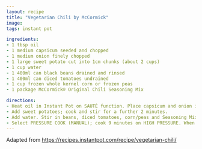 ```yaml
---
layout: recipe
title: "Vegetarian Chili by McCormick"
image: 
tags: instant pot

ingredients:
- 1 tbsp oil
- 1 medium capsicum seeded and chopped
- 1 medium onion finely chopped
- 1 large sweet potato cut into 1cm chunks (about 2 cups)
- 1 cup water
- 1 400ml can black beans drained and rinsed
- 1 400ml can diced tomatoes undrained
- 1 cup frozen whole kernel corn or frozen peas
- 1 package McCormick® Original Chili Seasoning Mix

directions:
- Heat oil in Instant Pot on SAUTÉ function. Place capsicum and onion in pot. Cook and stir for 3 minutes. 
- Add sweet potatoes; cook and stir for a further 2 minutes. 
- Add water. Stir in beans, diced tomatoes, corn/peas and Seasoning Mix. Close lid. Set Valve to Seal.
- Select PRESSURE COOK (MANUAL); cook 9 minutes on HIGH PRESSURE. When done, quick-release the pressure. Open the lid once pressure inside the pot is completely released. (Check manufacturer’s manual for safe operating instructions.)
---
```

Adapted from <https://recipes.instantpot.com/recipe/vegetarian-chili/>